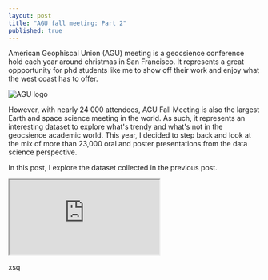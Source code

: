 ```yaml
---
layout: post
title: "AGU fall meeting: Part 2"
published: true
---
```


American  Geophiscal Union  (AGU) meeting  is a  geocsience conference
hold  each year  around christmas  in San  Francisco. It  represents a
great oppportunity for phd students like  me to show off their work and
enjoy what the west coast has to offer.

![AGU logo](https://meetings.agu.org/meetings/files/2014/04/fm300x200.jpg)

However, with  nearly 24 000 attendees,  AGU Fall Meeting is  also the
largest Earth  and space  science meeting  in the  world. As  such, it
represents an interesting dataset to  explore what's trendy and what's
not in  the geocsience academic  world. This  year, I decided  to step
back  and  look  at the  mix  of  more  than  23,000 oral  and  poster
presentations from the data science perspective.

In this  post, I explore the  dataset collected in the  previous post.

<iframe
src="http://bl.ocks.org/mbostock/raw/4061502/0a200ddf998aa75dfdb1ff32e16b680a15e5cb01/"
marginwidth="0" marginheight="0" scrolling="no"></iframe>


xsq
